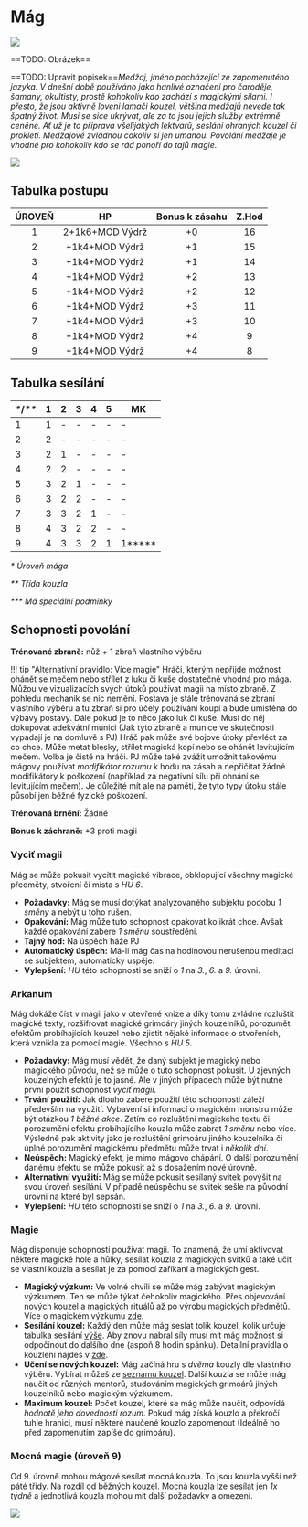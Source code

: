 # Mág

<img src="/assets/sep_line.png"/>

==TODO: Obrázek==

==TODO: Upravit popisek==*Medžaj, jméno pocházející ze zapomenutého jazyka. V dnešní době používáno jako hanlivé označení pro čaroděje, šamany, okultisty, prostě kohokoliv kdo zachází s  magickými silami. I přesto, že jsou aktivně loveni lamači kouzel, většina medžajů nevede tak špatný život. Musí se sice ukrývat, ale za to jsou jejich služby extrémně ceněné. Ať už je to příprava všelijakých lektvarů, seslání ohraných kouzel či prokletí. Medžajové zvládnou cokoliv si jen umanou. Povolání medžaje je vhodné pro kohokoliv kdo se rád ponoří do tajů magie.*

<img src="/assets/sep_line.png"/>

## Tabulka postupu

| ÚROVEŇ |       HP        | Bonus k zásahu | Z.Hod |
| :----: | :-------------: | :------------: | :---: |
|   1    | 2+1k6+MOD Výdrž |       +0       |  16   |
|   2    | +1k4+MOD Výdrž  |       +1       |  15   |
|   3    | +1k4+MOD Výdrž  |       +1       |  14   |
|   4    | +1k4+MOD Výdrž  |       +2       |  13   |
|   5    | +1k4+MOD Výdrž  |       +2       |  12   |
|   6    | +1k4+MOD Výdrž  |       +3       |  11   |
|   7    | +1k4+MOD Výdrž  |       +3       |  10   |
|   8    | +1k4+MOD Výdrž  |       +4       |   9   |
|   9    | +1k4+MOD Výdrž  |       +4       |   8   |

## Tabulka sesílání

| *\**/*\*\** | 1    | 2    | 3    | 4    | 5    | MK        |
| :---------- | ---- | ---- | ---- | ---- | ---- | --------- |
| 1           | 1    | -    | -    | -    | -    | -         |
| 2           | 2    | -    | -    | -    | -    | -         |
| 3           | 2    | 1    | -    | -    | -    | -         |
| 4           | 2    | 2    | -    | -    | -    | -         |
| 5           | 3    | 2    | 1    | -    | -    | -         |
| 6           | 3    | 2    | 2    | -    | -    | -         |
| 7           | 3    | 3    | 2    | 1    | -    | -         |
| 8           | 4    | 3    | 2    | 2    | -    | -         |
| 9           | 4    | 3    | 3    | 2    | 1    | 1*\*\*\** |

*\* Úroveň mága*

*\*\* Třída kouzla*

*\*\*\* Má speciální podmínky*

## Schopnosti povolání

**Trénované zbraně:** nůž + 1 zbraň vlastního výběru

!!! tip "Alternativní pravidlo: Více magie"
    Hráči, kterým nepřijde možnost ohánět se mečem nebo střílet z luku či kuše dostatečně vhodná pro mága. Můžou ve vizualizacích svých útoků používat magii na místo zbraně. Z pohledu mechanik se nic nemění. Postava je stále trénovaná se zbraní vlastního výběru a tu zbraň si pro účely používání koupí a bude umístěna do výbavy postavy. Dále pokud je to něco jako luk či kuše. Musí do něj dokupovat adekvátní munici (Jak tyto zbraně a munice ve skutečnosti vypadají je na domluvě s PJ) Hráč pak může své bojové útoky převléct za co chce. Může metat blesky, střílet magická kopí nebo se ohánět levitujícím mečem. Volba je čistě na hráči. PJ může také zvážit umožnit takovému mágovy používat *modifikátor rozumu* k hodu na zásah a nepřičítat žádné modifikátory k poškození (například za negativní sílu při ohnání se levitujícím mečem). Je důležité mít ale na paměti, že tyto typy útoku stále působí jen běžné fyzické poškození.

**Trénovaná brnění:** Žádné

**Bonus k záchraně:** +3 proti magii

### Vyciť magii

Mág se může pokusit vycítit magické vibrace, obklopující všechny magické předměty, stvoření či místa s *HU 6*.

- **Požadavky:** Mág se musí dotýkat analyzovaného subjektu podobu *1 směny* a nebýt u toho rušen.
- **Opakování:** Mág může tuto schopnost opakovat kolikrát chce. Avšak každé opakování zabere *1 směnu* soustředění.
- **Tajný hod:** Na úspěch háže PJ
- **Automatický úspěch:** Má-li mág čas na hodinovou nerušenou meditaci se subjektem, automaticky uspěje.
- **Vylepšení:** *HU* této schopnosti se sníží o *1* na *3.*, *6.* a *9.* úrovni.

### Arkanum

Mág dokáže číst v magii jako v otevřené knize a díky tomu zvládne rozluštit magické texty, rozšifrovat magické grimoáry jiných kouzelníků, porozumět efektům probíhajících kouzel nebo zjistit nějaké informace o stvořeních, která vznikla za pomocí magie. Všechno s *HU 5*.

- **Požadavky:** Mág musí vědět, že daný subjekt je magický nebo magického původu, než se může o tuto schopnost pokusit. U zjevných kouzelných efektů je to jasné. Ale v jiných případech může být nutné první použít schopnost *vyciť magii*.
- **Trvání použití:** Jak dlouho zabere použití této schopnosti záleží především na využití. Vybavení si informací o magickém monstru může být otázkou *1 běžné akce*. Zatím co rozluštění magického textu či porozumění efektu probíhajícího kouzla může zabrat *1 směnu* nebo více. Výsledně pak aktivity jako je rozluštění grimoáru jiného kouzelníka či úplné porozumění magickému předmětu může trvat i *několik dní*.
- **Neúspěch:** Magický efekt, je mimo mágovo chápání. O další porozumění danému efektu se může pokusit až s dosažením nové úrovně.
- **Alternativní využití:** Mág se může pokusit sesílaný svitek povýšit na svou úroveň sesílání. V případě neúspěchu se svitek sešle na původní úrovni na které byl sepsán.
- **Vylepšení:** *HU* této schopnosti se sníží o *1* na *3.*, *6.* a *9.* úrovni.

### Magie

Mág disponuje schopností používat magii. To znamená, že umí aktivovat některé magické hole a hůlky, sesílat kouzla z magických svitků a také učit se vlastní kouzla a sesílat je za pomocí zaříkaní a magických gest.

- **Magický výzkum:** Ve volné chvíli se může mág zabývat magickým výzkumem. Ten se může týkat čehokoliv magického. Přes objevování nových kouzel a magických rituálů až po výrobu magických předmětů. Více o magickém výzkumu [zde](/Pravidla%20a%20procedury/Downtime/#magicky-vyzkum).
- **Sesílání kouzel:** Každý den může mág seslat tolik kouzel, kolik určuje tabulka sesílání [výše](/Starý%20svět%20%28Zasazení%29/Povolání/Mág/#tabulka-sesilani). Aby znovu nabral síly musí mít mág možnost si odpočinout do dalšího dne (aspoň 8 hodin spánku). Detailní pravidla o kouzlení najdeš v [zde](/Starý%20svět%20%28Zasazení%29/magic/).
- **Učení se nových kouzel:** Mág začíná hru s *dvěma* kouzly dle vlastního výběru. Vybírat můžeš ze [seznamu kouzel](/Star%C3%BD%20sv%C4%9Bt%20%28Zasazen%C3%AD%29/magic/#seznam-kouzel). Další kouzla se může mág naučit od různých mentorů, studováním magických grimoárů jiných kouzelníků nebo magickým výzkumem.
- **Maximum kouzel:** Počet kouzel, které se mág může naučit, odpovídá *hodnotě jeho dovednosti rozum*. Pokud mág získá kouzlo a překročí tuhle hranici, musí některé naučené kouzlo zapomenout (Ideálně ho před zapomenutím zapíše do grimoáru).

### Mocná magie (úroveň 9)

Od 9. úrovně mohou mágové sesílat mocná kouzla. To jsou kouzla vyšší než páté třídy. Na rozdíl od běžných kouzel. Mocná kouzla lze sesílat jen *1x týdně* a jednotlivá kouzla mohou mít další požadavky a omezení.

<img src="/assets/sep_line.png"/>
